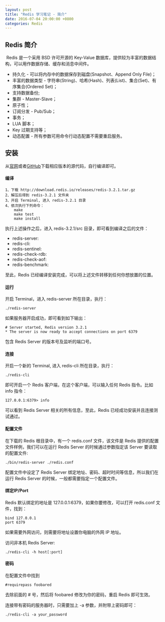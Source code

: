```yaml
---
layout: post
title: "Redis 学习笔记 - 简介"
date: 2016-07-04 20:00:00 +0800
categories: Redis
---
```

## Redis 简介
 Redis 是一个采用 BSD 许可开源的 Key-Value 数据库，提供较为丰富的数据结构，可以用作数据存储、缓存和消息中间件。

* 持久化 - 可以将内存中的数据保存到磁盘(Snapshot、Append Only File)；
* 丰富的数据类型 - 字符串(String)、哈希(Hash)、列表(List)、集合(Set)、有序集合(Ordered Set)；
* 支持数据备份;
* 集群 - Master-Slave；
* 原子性；
* 订阅分发 - Pub/Sub；
* 事务；
* LUA 脚本；
* Key 过期支持等；
* 动态配置 - 所有参数可用命令行动态配置不需要重启服务。

## 安装

从[官网](!http://redis.io/download)或者[GitHub](!https://github.com/antirez/redis)下载相应版本的源代码，自行编译即可。

#### 编译

```
1、下载 http://download.redis.io/releases/redis-3.2.1.tar.gz
2、解压后得到 redis-3.2.1 文件夹
3、开启 Terminal, 进入 redis-3.2.1 目录
4、依次执行下列命令：
	make
	make test
	make install
```

执行上述操作之后，进入 redis-3.2.1/src 目录，即可看到编译之后的文件：

* redis-server:
* redis-cli:
* redis-sentinel:
* redis-check-rdb:
* redis-check-aof:
* redis-benchmark:

至此，Redis 已经编译安装完成，可以将上述文件转移到任何你想放置的位置。

#### 运行
开启 Terminal，进入 redis-server 所在目录，执行：

```
./redis-server
```

如果服务器开启成功，即可看到如下输出：

```
# Server started, Redis version 3.2.1
* The server is now ready to accept connections on port 6379
```

包含 Redis Server 的版本号及监听的端口号。

#### 连接
开启一个新的 Terminal, 进入 redis-cli 所在目录，执行：

```
./redis-cli
```

即可开启一个 Redis 客户端，在这个客户端，可以输入任何 Redis 指令。比如 info 指令：

```
127.0.0.1:6379> info
```

可以看到 Redis Server 相关的所有信息，至此，Redis 已经成功安装并且连接测试通过。


#### 配置文件
在下载的 Redis 根目录中，有一个 redis.conf 文件，该文件是 Redis 提供的配置文件样例，我们可以在运行 Redis Server 的时候通过参数指定该 Server 要读取的配置文件:

```
./bin/redis-server ./redis.conf 
```

配置文件中设定了 Redis Server 绑定地址、密码、超时时间等信息，所以我们在运行 Redis Server 的时候，一般都需要指定一个配置文件。

#### 绑定IP/Port
Redis 默认绑定的地址是 127.0.0.1:6379，如果你要修改，可以打开 redis.conf 文件，找到：

```
bind 127.0.0.1
port 6379
```

如果需要外网访问，则需要将地址设置你电脑的外网 IP 地址。

访问非本机 Redis Server:

```
./redis-cli -h host[:port]
```

#### 密码
在配置文件中找到

```
#requirepass foobared 
```
去除前面的 # 号，然后将 foobared 修改为你的密码，重启 Redis 即可生效。

连接带有密码的服务器时，只需要加上 -a 参数，并附带上密码即可：

```
./redis-cli -a your_password
```

